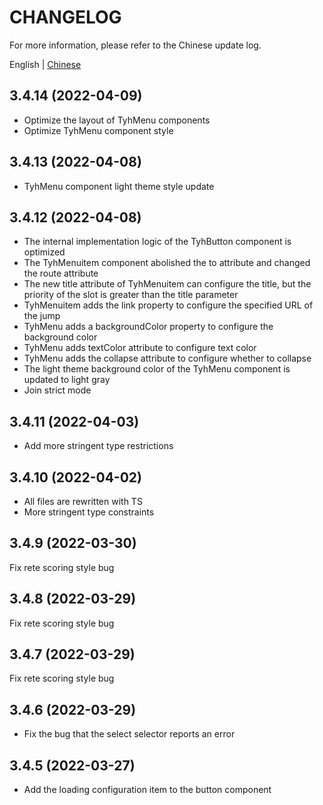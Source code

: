 # CHANGELOG

For more information, please refer to the Chinese update log.

English | [Chinese](https://github.com/Tyh2001/tyh-ui2/blob/master/CHANGELOG_zh.md)

## 3.4.14 (2022-04-09)

- Optimize the layout of TyhMenu components
- Optimize TyhMenu component style

## 3.4.13 (2022-04-08)

- TyhMenu component light theme style update

## 3.4.12 (2022-04-08)

- The internal implementation logic of the TyhButton component is optimized
- The TyhMenuitem component abolished the to attribute and changed the route attribute
- The new title attribute of TyhMenuitem can configure the title, but the priority of the slot is greater than the title parameter
- TyhMenuitem adds the link property to configure the specified URL of the jump
- TyhMenu adds a backgroundColor property to configure the background color
- TyhMenu adds textColor attribute to configure text color
- TyhMenu adds the collapse attribute to configure whether to collapse
- The light theme background color of the TyhMenu component is updated to light gray
- Join strict mode

## 3.4.11 (2022-04-03)

- Add more stringent type restrictions

## 3.4.10 (2022-04-02)

- All files are rewritten with TS
- More stringent type constraints

## 3.4.9 (2022-03-30)

Fix rete scoring style bug

## 3.4.8 (2022-03-29)

Fix rete scoring style bug

## 3.4.7 (2022-03-29)

Fix rete scoring style bug

## 3.4.6 (2022-03-29)

- Fix the bug that the select selector reports an error

## 3.4.5 (2022-03-27)

- Add the loading configuration item to the button component
